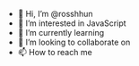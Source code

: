- 👋 Hi, I’m @rosshhun
- 👀 I’m interested in JavaScript
- 🌱 I’m currently learning 
- 💞️ I’m looking to collaborate on 
- 📫 How to reach me 

<!---
rosshhun/rosshhun is a ✨ special ✨ repository because its `README.md` (this file) appears on your GitHub profile.
You can click the Preview link to take a look at your changes.
--->

